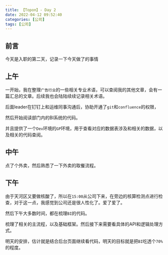 ```yaml
---
title: 【Topon】- Day 2
date: 2022-04-12 09:52:40
categories: [公司]
tags: [公司]
---
```


## 前言

今天是入职的第二天，记录一下今天做了的事情

<!-- more -->

## 上午

一开始，我在整理`广告行业`的一些相关专业术语，可以查阅我的其他文章，会有一篇汇总的文章。后续我也会陆陆续续记录相关术语。

后面leader在钉钉上和运维同事沟通后，协助开通了`git`和`confluence`的权限，

然后开始阅读部门内的BI系统的代码。

并且提供了一个`Dev`环境的`GP`环境，用于查看对应的数据表涉及和相关的数据，以及相关的代码查阅。

## 中午

点了个外卖，然后熟悉了一下外卖的取餐流程。

## 下午

由于天河区又要做核酸了，所以在`15:00`从公司下来，在旁边的核算检测点进行检查，对于这一点，我感觉到公司还是很人性化了。爱了爱了。

然后下午大多数时间，都在梳理`BI`的代码。

梳理了相关的主流程，以及基础框架。然后接下来需要看具体的API和逻辑处理方式。

明天的安排，估计就是结合后台页面继续看代码，明天的目标就是把`BI`吃透个`70%`的程度。